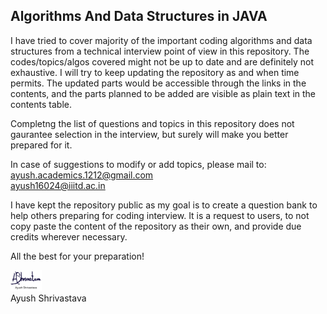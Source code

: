 ## Algorithms And Data Structures in JAVA

I have tried to cover majority of the important coding algorithms and data structures from a technical interview point of view in this repository. The codes/topics/algos covered might not be up to date and are definitely not exhaustive. I will try to keep updating the repository as and when time permits. The updated parts would be accessible through the links in the contents, and the parts planned to be added are visible as plain text in the contents table.

Completng the list of questions and topics in this repository does not gaurantee selection in the interview, but surely will make you better prepared for it.

In case of suggestions to modify or add topics, please mail to:<br>
ayush.academics.1212@gmail.com<br>
ayush16024@iiitd.ac.in

I have kept the repository public as my goal is to create a question bank to help others preparing for coding interview. It is a request to users, to not copy paste the content of the repository as their own, and provide due credits wherever necessary.

All the best for your preparation!

<img src="/Signature/Sign.png" width="10%"><br>
Ayush Shrivastava
